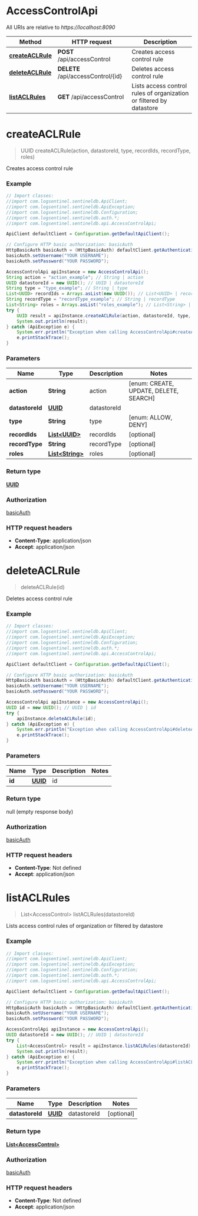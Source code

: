 # AccessControlApi

All URIs are relative to *https://localhost:8090*

Method | HTTP request | Description
------------- | ------------- | -------------
[**createACLRule**](AccessControlApi.md#createACLRule) | **POST** /api/accessControl | Creates access control rule
[**deleteACLRule**](AccessControlApi.md#deleteACLRule) | **DELETE** /api/accessControl/{id} | Deletes access control rule
[**listACLRules**](AccessControlApi.md#listACLRules) | **GET** /api/accessControl | Lists access control rules of organization or filtered by datastore


<a name="createACLRule"></a>
# **createACLRule**
> UUID createACLRule(action, datastoreId, type, recordIds, recordType, roles)

Creates access control rule

### Example
```java
// Import classes:
//import com.logsentinel.sentineldb.ApiClient;
//import com.logsentinel.sentineldb.ApiException;
//import com.logsentinel.sentineldb.Configuration;
//import com.logsentinel.sentineldb.auth.*;
//import com.logsentinel.sentineldb.api.AccessControlApi;

ApiClient defaultClient = Configuration.getDefaultApiClient();

// Configure HTTP basic authorization: basicAuth
HttpBasicAuth basicAuth = (HttpBasicAuth) defaultClient.getAuthentication("basicAuth");
basicAuth.setUsername("YOUR USERNAME");
basicAuth.setPassword("YOUR PASSWORD");

AccessControlApi apiInstance = new AccessControlApi();
String action = "action_example"; // String | action
UUID datastoreId = new UUID(); // UUID | datastoreId
String type = "type_example"; // String | type
List<UUID> recordIds = Arrays.asList(new UUID()); // List<UUID> | recordIds
String recordType = "recordType_example"; // String | recordType
List<String> roles = Arrays.asList("roles_example"); // List<String> | roles
try {
    UUID result = apiInstance.createACLRule(action, datastoreId, type, recordIds, recordType, roles);
    System.out.println(result);
} catch (ApiException e) {
    System.err.println("Exception when calling AccessControlApi#createACLRule");
    e.printStackTrace();
}
```

### Parameters

Name | Type | Description  | Notes
------------- | ------------- | ------------- | -------------
 **action** | **String**| action | [enum: CREATE, UPDATE, DELETE, SEARCH]
 **datastoreId** | [**UUID**](.md)| datastoreId |
 **type** | **String**| type | [enum: ALLOW, DENY]
 **recordIds** | [**List&lt;UUID&gt;**](UUID.md)| recordIds | [optional]
 **recordType** | **String**| recordType | [optional]
 **roles** | [**List&lt;String&gt;**](String.md)| roles | [optional]

### Return type

[**UUID**](UUID.md)

### Authorization

[basicAuth](../README.md#basicAuth)

### HTTP request headers

 - **Content-Type**: application/json
 - **Accept**: application/json

<a name="deleteACLRule"></a>
# **deleteACLRule**
> deleteACLRule(id)

Deletes access control rule

### Example
```java
// Import classes:
//import com.logsentinel.sentineldb.ApiClient;
//import com.logsentinel.sentineldb.ApiException;
//import com.logsentinel.sentineldb.Configuration;
//import com.logsentinel.sentineldb.auth.*;
//import com.logsentinel.sentineldb.api.AccessControlApi;

ApiClient defaultClient = Configuration.getDefaultApiClient();

// Configure HTTP basic authorization: basicAuth
HttpBasicAuth basicAuth = (HttpBasicAuth) defaultClient.getAuthentication("basicAuth");
basicAuth.setUsername("YOUR USERNAME");
basicAuth.setPassword("YOUR PASSWORD");

AccessControlApi apiInstance = new AccessControlApi();
UUID id = new UUID(); // UUID | id
try {
    apiInstance.deleteACLRule(id);
} catch (ApiException e) {
    System.err.println("Exception when calling AccessControlApi#deleteACLRule");
    e.printStackTrace();
}
```

### Parameters

Name | Type | Description  | Notes
------------- | ------------- | ------------- | -------------
 **id** | [**UUID**](.md)| id |

### Return type

null (empty response body)

### Authorization

[basicAuth](../README.md#basicAuth)

### HTTP request headers

 - **Content-Type**: Not defined
 - **Accept**: application/json

<a name="listACLRules"></a>
# **listACLRules**
> List&lt;AccessControl&gt; listACLRules(datastoreId)

Lists access control rules of organization or filtered by datastore

### Example
```java
// Import classes:
//import com.logsentinel.sentineldb.ApiClient;
//import com.logsentinel.sentineldb.ApiException;
//import com.logsentinel.sentineldb.Configuration;
//import com.logsentinel.sentineldb.auth.*;
//import com.logsentinel.sentineldb.api.AccessControlApi;

ApiClient defaultClient = Configuration.getDefaultApiClient();

// Configure HTTP basic authorization: basicAuth
HttpBasicAuth basicAuth = (HttpBasicAuth) defaultClient.getAuthentication("basicAuth");
basicAuth.setUsername("YOUR USERNAME");
basicAuth.setPassword("YOUR PASSWORD");

AccessControlApi apiInstance = new AccessControlApi();
UUID datastoreId = new UUID(); // UUID | datastoreId
try {
    List<AccessControl> result = apiInstance.listACLRules(datastoreId);
    System.out.println(result);
} catch (ApiException e) {
    System.err.println("Exception when calling AccessControlApi#listACLRules");
    e.printStackTrace();
}
```

### Parameters

Name | Type | Description  | Notes
------------- | ------------- | ------------- | -------------
 **datastoreId** | [**UUID**](.md)| datastoreId | [optional]

### Return type

[**List&lt;AccessControl&gt;**](AccessControl.md)

### Authorization

[basicAuth](../README.md#basicAuth)

### HTTP request headers

 - **Content-Type**: Not defined
 - **Accept**: application/json

